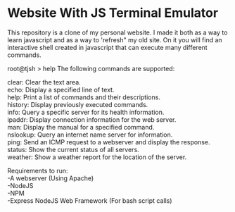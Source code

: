 # Website With JS Terminal Emulator
This repository is a clone of my personal website. I made it both as a way to learn javascript and as a way to 'refresh" my old site. On it you will find an interactive shell created in javascript that can execute many different commands. 

root@tjsh > help
The following commands are supported: 

clear:		Clear the text area.  
echo:		Display a specified line of text.  
help:		Print a list of commands and their descriptions.  
history:	Display previously executed commands.  
info:		Query a specific server for its health information.  
ipaddr:		Display connection information for the web server.  
man:		Display the manual for a specified command.  
nslookup:	Query an internet name server for information.  
ping:		Send an ICMP request to a webserver and display the response.  
status:		Show the current status of all servers.  
weather:	Show a weather report for the location of the server.  

Requirements to run:   
-A webserver (Using Apache)  
-NodeJS  
-NPM  
-Express NodeJS Web Framework (For bash script calls)  
